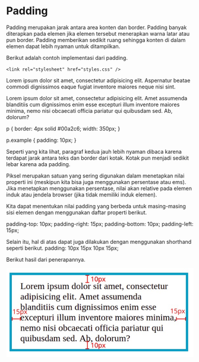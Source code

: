 # Padding
Padding merupakan jarak antara area konten dan border. Padding banyak diterapkan pada elemen jika elemen tersebut menerapkan warna latar atau pun border. Padding memberikan sedikit ruang sehingga konten di dalam elemen dapat lebih nyaman untuk ditampilkan.

Berikut adalah contoh implementasi dari padding.


<!DOCTYPE html>
<html>
  <head>
    <meta charset="UTF-8" />
    <title>Judul Dokumen</title>
    
    <link rel="stylesheet" href="styles.css" />
  </head>
  <body>
    <p>
      Lorem ipsum dolor sit amet, consectetur adipisicing elit. Aspernatur beatae commodi
      dignissimos eaque fugiat inventore maiores neque nisi sint.
    </p>
    <p class="example">
      Lorem ipsum dolor sit amet, consectetur adipisicing elit. Amet assumenda blanditiis cum
      dignissimos enim esse excepturi illum inventore maiores minima, nemo nisi obcaecati officia
      pariatur qui quibusdam sed. Ab, dolorum?
    </p>
  </body>
</html>

p {
  border: 4px solid #00a2c6;
  width: 350px;
}

p.example {
  padding: 10px;
}

Seperti yang kita lihat, paragraf kedua jauh lebih nyaman dibaca karena terdapat jarak antara teks dan border dari kotak. Kotak pun menjadi sedikit lebar karena ada padding.

Piksel merupakan satuan yang sering digunakan dalam menetapkan nilai properti ini (meskipun kita bisa juga menggunakan persentase atau ems). Jika menetapkan menggunakan persentase, nilai akan relative pada elemen induk atau jendela browser (jika tidak memiliki induk elemen).

Kita dapat menentukan nilai padding yang berbeda untuk masing-masing sisi elemen dengan menggunakan daftar properti berikut.

padding-top: 10px;
padding-right: 15px;
padding-bottom: 10px;
padding-left: 15px;

Selain itu, hal di atas dapat juga dilakukan dengan menggunakan shorthand seperti berikut.
padding: 10px 15px 10px 15px;

Berikut hasil dari penerapannya.

![Alt text](image-6.png)